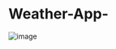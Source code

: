 # Weather-App-
![image](https://user-images.githubusercontent.com/59414164/130070733-e42edb65-a37f-4e4d-ae22-c3a1d66e0ad2.png)
